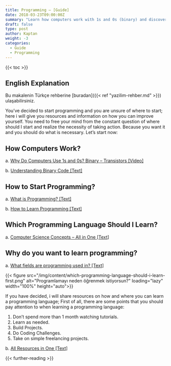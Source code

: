 ```yaml
---
title: Programming – [Guide]
date: 2018-03-23T09:00:00Z
summary: "Learn how computers work with 1s and 0s (binary) and discover programming basics. Choose the right language and explore its applications. Find resources to learn effectively."
draft: false
type: post
author: Kaptan
weight: -3
categories:
  - Guide
  - Programming
---
```


{{< toc >}}

## English Explanation
Bu makalenin Türkçe rehberine [buradan]({{< ref "yazilim-rehber.md" >}}) ulaşabilirsiniz.

You’ve decided to start programming and you are unsure of where to start; here i will give you resources and information on how you can improve yourself. You need to free your mind from the constant question of where should I start and realize the necessity of taking action. Because you want it and you should do what is necessary. Let’s start now:

## How Computers Work?
a. [Why Do Computers Use 1s and 0s? Binary – Transistors [Video]](https://www.youtube.com/watch?v=Xpk67YzOn5w)

b. [Understanding Binary Code [Text]](https://www.sciencefriday.com/educational-resources/write-your-name-in-binary-code/)

## How to Start Programming?
a. [What is Programming? [Text]](https://www.codecademy.com/article/what-is-programming)

b. [How to Learn Programming [Text]](https://www.freecodecamp.org/news/how-to-learn-programming/)

## Which Programming Language Should I Learn?
a. [Computer Science Concepts – All in One [Text]](http://carlcheo.com/compsci)

## Why do you want to learn programming?
a. [What fields are programming used in? [Text]](https://www.quora.com/What-are-the-different-areas-of-programming)

{{< figure src="/img/content/which-programming-language-should-i-learn-first.png" alt="Programlamayı neden öğrenmek istiyorsun?" loading="lazy" width="100%" height="auto">}}

If you have decided, i will share resources on how and where you can learn a programming language;
First of all, there are some points that you should pay attention to when learning a programming language:

1. Don’t spend more than 1 month watching tutorials.
2. Learn as needed.
3. Build Projects.
4. Do Coding Challenges.
5. Take on simple freelancing projects.

b. [All Resources in One [Text]](https://www.dreamhost.com/blog/best-online-resources-learn-to-code/)

{{< further-reading >}}

